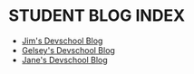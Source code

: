 # STUDENT BLOG INDEX

* [Jim's Devschool Blog](https://devschool.rocks/blog)
* [Gelsey's Devschool Blog](http://torresga.github.io)
* [Jane's Devschool Blog](http://spilledmilk.github.io/blog)
